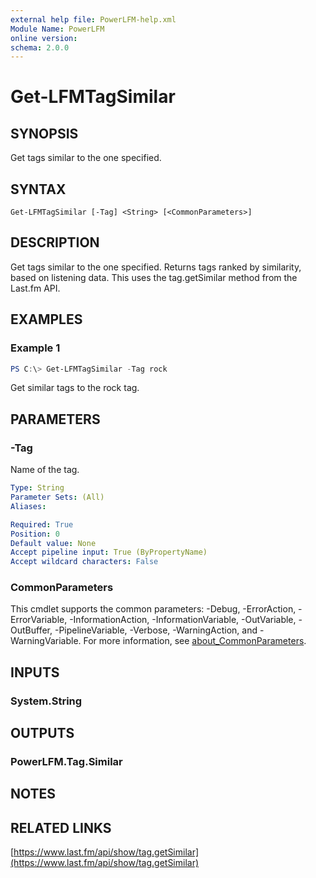 ```yaml
---
external help file: PowerLFM-help.xml
Module Name: PowerLFM
online version:
schema: 2.0.0
---
```


# Get-LFMTagSimilar

## SYNOPSIS
Get tags similar to the one specified.

## SYNTAX

```
Get-LFMTagSimilar [-Tag] <String> [<CommonParameters>]
```

## DESCRIPTION
Get tags similar to the one specified. Returns tags ranked by similarity, based on listening data. This uses the tag.getSimilar method from the Last.fm API.

## EXAMPLES

### Example 1
```powershell
PS C:\> Get-LFMTagSimilar -Tag rock
```

Get similar tags to the rock tag.

## PARAMETERS

### -Tag
Name of the tag.

```yaml
Type: String
Parameter Sets: (All)
Aliases:

Required: True
Position: 0
Default value: None
Accept pipeline input: True (ByPropertyName)
Accept wildcard characters: False
```

### CommonParameters
This cmdlet supports the common parameters: -Debug, -ErrorAction, -ErrorVariable, -InformationAction, -InformationVariable, -OutVariable, -OutBuffer, -PipelineVariable, -Verbose, -WarningAction, and -WarningVariable. For more information, see [about_CommonParameters](http://go.microsoft.com/fwlink/?LinkID=113216).

## INPUTS

### System.String

## OUTPUTS

### PowerLFM.Tag.Similar

## NOTES

## RELATED LINKS

[https://www.last.fm/api/show/tag.getSimilar](https://www.last.fm/api/show/tag.getSimilar)
